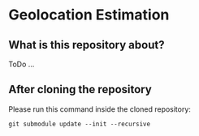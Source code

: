 # Geolocation Estimation

## What is this repository about?

ToDo ...


## After cloning the repository

Please run this command inside the cloned repository: 

`git submodule update --init --recursive`
